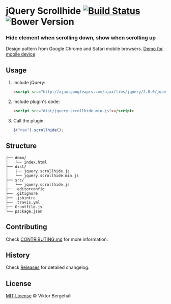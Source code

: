 # jQuery Scrollhide [![Build Status](https://travis-ci.org/viktorbergehall/scrollhide.svg?branch=master)](https://travis-ci.org/viktorbergehall/scrollhide) ![Bower Version](https://badge.fury.io/bo/jquery-scrollhide.svg)

### Hide element when scrolling down, show when scrolling up

Design pattern from Google Chrome and Safari mobile browsers.
[Demo for mobile device](http://viktorbergehall.github.io/scrollhide/)

## Usage

1. Include jQuery:

	```html
	<script src="http://ajax.googleapis.com/ajax/libs/jquery/2.0.0/jquery.min.js"></script>
	```

2. Include plugin's code:

	```html
	<script src="dist/jquery.scrollhide.min.js"></script>
	```

3. Call the plugin:

	```javascript
	$("nav").scrollhide();
	```

## Structure

```
├── demo/
│   └── index.html
├── dist/
│   ├── jquery.scrollhide.js
│   └── jquery.scrollhide.min.js
├── src/
│   └── jquery.scrollhide.js
├── .editorconfig
├── .gitignore
├── .jshintrc
├── .travis.yml
├── Gruntfile.js
└── package.json
```

## Contributing

Check [CONTRIBUTING.md](https://github.com/viktorbergehall/scrollhide/blob/master/CONTRIBUTING.md) for more information.

## History

Check [Releases](https://github.com/viktorbergehall/scrollhide/releases) for detailed changelog.

## License

[MIT License](http://viktorbergehall.mit-license.org) © Viktor Bergehall
